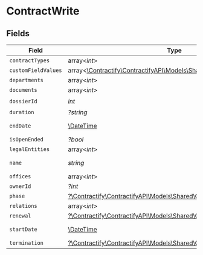 # ContractWrite


## Fields

| Field                                                                                                                  | Type                                                                                                                   | Required                                                                                                               | Description                                                                                                            | Example                                                                                                                |
| ---------------------------------------------------------------------------------------------------------------------- | ---------------------------------------------------------------------------------------------------------------------- | ---------------------------------------------------------------------------------------------------------------------- | ---------------------------------------------------------------------------------------------------------------------- | ---------------------------------------------------------------------------------------------------------------------- |
| `contractTypes`                                                                                                        | array<*int*>                                                                                                           | :heavy_minus_sign:                                                                                                     | N/A                                                                                                                    | [1,2]                                                                                                                  |
| `customFieldValues`                                                                                                    | array<[\Contractify\ContractifyAPI\Models\Shared\CustomFieldValueWrite](../../Models/Shared/CustomFieldValueWrite.md)> | :heavy_minus_sign:                                                                                                     | N/A                                                                                                                    |                                                                                                                        |
| `departments`                                                                                                          | array<*int*>                                                                                                           | :heavy_minus_sign:                                                                                                     | N/A                                                                                                                    | [1,2]                                                                                                                  |
| `documents`                                                                                                            | array<*int*>                                                                                                           | :heavy_minus_sign:                                                                                                     | N/A                                                                                                                    |                                                                                                                        |
| `dossierId`                                                                                                            | *int*                                                                                                                  | :heavy_check_mark:                                                                                                     | N/A                                                                                                                    | 1                                                                                                                      |
| `duration`                                                                                                             | *?string*                                                                                                              | :heavy_minus_sign:                                                                                                     | N/A                                                                                                                    | P1Y                                                                                                                    |
| `endDate`                                                                                                              | [\DateTime](https://www.php.net/manual/en/class.datetime.php)                                                          | :heavy_minus_sign:                                                                                                     | N/A                                                                                                                    | 2021-12-31                                                                                                             |
| `isOpenEnded`                                                                                                          | *?bool*                                                                                                                | :heavy_minus_sign:                                                                                                     | N/A                                                                                                                    |                                                                                                                        |
| `legalEntities`                                                                                                        | array<*int*>                                                                                                           | :heavy_minus_sign:                                                                                                     | N/A                                                                                                                    | [1,2]                                                                                                                  |
| `name`                                                                                                                 | *string*                                                                                                               | :heavy_check_mark:                                                                                                     | N/A                                                                                                                    | Partnership agreement                                                                                                  |
| `offices`                                                                                                              | array<*int*>                                                                                                           | :heavy_minus_sign:                                                                                                     | N/A                                                                                                                    | [1,2]                                                                                                                  |
| `ownerId`                                                                                                              | *?int*                                                                                                                 | :heavy_minus_sign:                                                                                                     | N/A                                                                                                                    | 1                                                                                                                      |
| `phase`                                                                                                                | [?\Contractify\ContractifyAPI\Models\Shared\ContractPhase](../../Models/Shared/ContractPhase.md)                       | :heavy_minus_sign:                                                                                                     | N/A                                                                                                                    | ongoing                                                                                                                |
| `relations`                                                                                                            | array<*int*>                                                                                                           | :heavy_minus_sign:                                                                                                     | N/A                                                                                                                    | [1,2]                                                                                                                  |
| `renewal`                                                                                                              | [?\Contractify\ContractifyAPI\Models\Shared\ContractRenewal](../../Models/Shared/ContractRenewal.md)                   | :heavy_minus_sign:                                                                                                     | N/A                                                                                                                    |                                                                                                                        |
| `startDate`                                                                                                            | [\DateTime](https://www.php.net/manual/en/class.datetime.php)                                                          | :heavy_minus_sign:                                                                                                     | N/A                                                                                                                    | 2021-01-01                                                                                                             |
| `termination`                                                                                                          | [?\Contractify\ContractifyAPI\Models\Shared\ContractTermination](../../Models/Shared/ContractTermination.md)           | :heavy_minus_sign:                                                                                                     | N/A                                                                                                                    |                                                                                                                        |